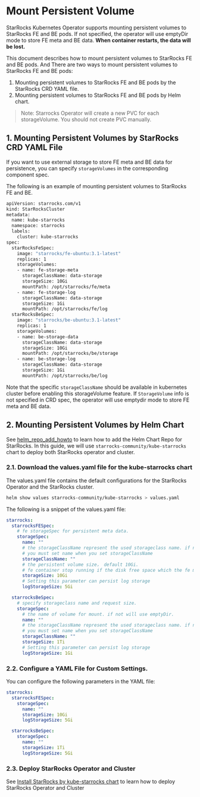 # Mount Persistent Volume

StarRocks Kubernetes Operator supports mounting persistent volumes to StarRocks FE and BE pods. If not specified, the
operator will use emptyDir mode to store FE meta and BE data. **When container restarts, the data will be lost.**

This document describes how to mount persistent volumes to StarRocks FE and BE pods. And There are two ways to mount
persistent volumes to StarRocks FE and BE pods:

1. Mounting persistent volumes to StarRocks FE and BE pods by the StarRocks CRD YAML file.
2. Mounting persistent volumes to StarRocks FE and BE pods by Helm chart.

> Note: Starrocks Operator will create a new PVC for each storageVolume. You should not create PVC manually.

## 1. Mounting Persistent Volumes by StarRocks CRD YAML File

If you want to use external storage to store FE meta and BE data for persistence, you can specify `storageVolumes` in
the corresponding component spec.

The following is an example of mounting persistent volumes to StarRocks FE and BE.

```bash
apiVersion: starrocks.com/v1
kind: StarRocksCluster
metadata:
  name: kube-starrocks
  namespace: starrocks
  labels:
    cluster: kube-starrocks
spec:
  starRocksFeSpec:
    image: "starrocks/fe-ubuntu:3.1-latest"
    replicas: 1
    storageVolumes:
    - name: fe-storage-meta
      storageClassName: data-storage
      storageSize: 10Gi
      mountPath: /opt/starrocks/fe/meta
    - name: fe-storage-log
      storageClassName: data-storage
      storageSize: 1Gi
      mountPath: /opt/starrocks/fe/log
  starRocksBeSpec:
    image: "starrocks/be-ubuntu:3.1-latest"
    replicas: 1
    storageVolumes:
    - name: be-storage-data
      storageClassName: data-storage
      storageSize: 10Gi
      mountPath: /opt/starrocks/be/storage
    - name: be-storage-log
      storageClassName: data-storage
      storageSize: 1Gi
      mountPath: /opt/starrocks/be/log
```

Note that the specific `storageClassName` should be available in kubernetes cluster before enabling this storageVolume
feature. If `StorageVolume` info is not specified in CRD spec, the operator will use emptydir mode to store FE meta and
BE data.

## 2. Mounting Persistent Volumes by Helm Chart

See [helm_repo_add_howto](./add_helm_repo_howto.md) to learn how to add the Helm Chart Repo for StarRocks. In this
guide, we will use `starrocks-community/kube-starrocks` chart to deploy both StarRocks operator and cluster.

### 2.1. Download the values.yaml file for the kube-starrocks chart

The values.yaml file contains the default configurations for the StarRocks Operator and the StarRocks cluster.

```Bash
helm show values starrocks-community/kube-starrocks > values.yaml
```

The following is a snippet of the values.yaml file:

```yaml
starrocks:
  starrocksFESpec:
    # fe storageSpec for persistent meta data.
    storageSpec:
      name: ""
      # the storageClassName represent the used storageclass name. if not set will use k8s cluster default storageclass.
      # you must set name when you set storageClassName
      storageClassName: ""
      # the persistent volume size， default 10Gi.
      # fe container stop running if the disk free space which the fe meta directory residents, is less than 5Gi.
      storageSize: 10Gi
      # Setting this parameter can persist log storage
      logStorageSize: 5Gi

  starrocksBeSpec:
    # specify storageclass name and request size.
    storageSpec:
      # the name of volume for mount. if not will use emptyDir.
      name: ""
      # the storageClassName represent the used storageclass name. if not set will use k8s cluster default storageclass.
      # you must set name when you set storageClassName
      storageClassName: ""
      storageSize: 1Ti
      # Setting this parameter can persist log storage
      logStorageSize: 1Gi
```

### 2.2. Configure a YAML File for Custom Settings.

You can configure the following parameters in the YAML file:

```yaml
starrocks:
  starrocksFESpec:
    storageSpec:
      name: ""
      storageSize: 10Gi
      logStorageSize: 5Gi

  starrocksBeSpec:
    storageSpec:
      name: ""
      storageSize: 1Ti
      logStorageSize: 5Gi
```

### 2.3. Deploy StarRocks Operator and Cluster

See [Install StarRocks by kube-starrocks chart](../helm-charts/charts/kube-starrocks/README.md) to learn how to deploy
StarRocks Operator and Cluster
